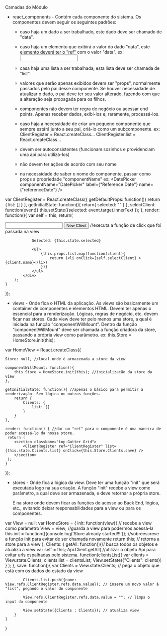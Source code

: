 Camadas do Módulo

* react_components - Contém cada componente do sistema. Os componentes devem seguir os seguintes padrões:
	- caso haja um dado a ser trabalhado, este dado deve ser chamado de "data".
	- caso haja um elemento que exibirá o valor do dado "data", este elemento deverá ter o "ref" com o valor "data".
		ex: <input type="text" ref="data" />

	- casa haja uma lista a ser trabalhada, esta lista deve ser chamada de "list".
	- valores que serão apenas exibidos devem ser "props", normalmente passados pelo pai desse componente. Se houver necessidade de
	atualizar o dado, o pai deve ter seu valor alterado, fazendo com que a alteração seja propagada para os filhos.
	- componentes não devem ter regra de negócio ou acessar end points. Apenas receber dados, exibi-los e, raramente, processá-los.
	- caso haja a necessidade de criar um pequeno componente que sempre estárá junto a seu pai, criá-lo como um subcomponente.
		ex: ClientRegister = React.createClass...
			ClientRegister.list = React.createClass...
    - devem ser autoconsistentes (funcionam sozinhos e providenciam uma api para utilizá-los)
    - não devem ter ações de acordo com seu nome
    - na necessidade de saber o nome do componente, passar como props a propriedade "componentName"
        ex: <DatePicker componentName="DatePicker" label={"Reference Date"} name={"referenceDate"} />

var ClientRegister = React.createClass({
    getDefaultProps: function(){
        return {
            list: []
        }
    },
    getInitialState: function(){
        return{
            selected: ""
        }
    },
    selectClient: function(event){
        this.setState({selected: event.target.innerText });
    },
    render: function(){
        var self = this;
        return(
            <div>
                <input type="text" id="clientName" ref="data" />
                <button onClick={this.props.onClick} >New Client</button> //executa a função de click que foi passada na view
                
                Selected: {this.state.selected}
                
                <ul>
                    {this.props.list.map(function(client){
                        return (<li onClick={self.selectClient} >{client.name}</li>)
                    })}
                </ul>
            </div>
        );
    }
});






* views - Onde fica o HTML da aplicação. As views são basicamente um container de componentes e elementos HTML. Devem ter apenas o
essencial para a renderização. Lógicas, regras de negócio, etc. devem ficar nas stores.
	Cada view deve ter pelo menos uma store, a qual é iniciada na função "componentWillMount".
	Dentro da função "componentWillMount" deve ser chamada a função criadora da store, passando a própria view como parâmetro.
		ex: this.Store = HomeStore.init(this);



var HomeView = React.createClass({

    Store: null, //local onde é armazenada a store da view

    componentWillMount: function(){
        this.Store = HomeStore.init(this); //inicialização da store da view
    },

    getInitialState: function(){ //apenas o básico para permitir a renderização. Sem lógica ou outras funções.
        return {
            Clients: {
                list: []
            }
        }
    },

    render: function() { //dar um "ref" para o componente é uma maneira de poder acessá-lo da nossa store.
     return (
        <section className="top-Gutter Grid">
            <ClientRegister ref="ClientRegister" list={this.state.Clients.list} onClick={this.Store.Clients.save} />
        </section>
     );
    }
});






* stores - Onde fica a lógica da view. Deve ter uma função "init" que será executada logo na sua criação.
	A função "init" recebe a view como parâmetro, a qual deve ser armazenada, e deve retornar a própria store.

	É na store onde devem ficar as funções de acesso ao Back End, lógica, etc., evitando deixar responsabilidades para a view ou para os
	componentes.

var View = null;
var HomeStore = {
    init: function(view){ // recebe a view como parâmetro
        View = view; //guarda a view para podermos acessá-la
        this.init = function(){console.log('Store already started!!!')}; //sobreescreve a função init para evitar de ser chamada novamente
        return this; // retorna a store para a view
    },
    Clients: {
        getAll: function(){// busca todos os objetos e atualiza a view
            var self = this;
            Api.Client.getAll( //utilizar o objeto Api para evitar urls espalhadas pelo sistema.
                function(clientsList){
                	var clients = View.state.Clients;
                	clients.list = clientsList;
                    View.setState({"Clients": clients}) 
                }
            );
        },
        save: function(){
            var Clients = View.state.Clients; // pega o objeto que está com os dados do estado da view
            
            Clients.list.push({name: View.refs.ClientRegister.refs.data.value}); // insere um novo valor à "list", pegando o valor do componente

            View.refs.ClientRegister.refs.data.value = ""; // limpa o input do componente

            View.setState({Clients : Clients}); // atualiza view
        }
    }
}